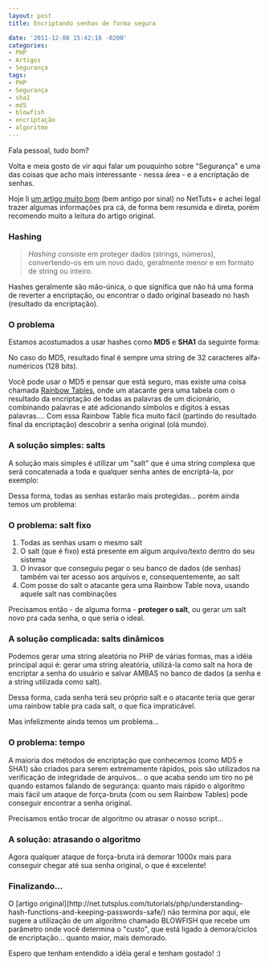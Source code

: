 ```yaml
---
layout: post
title: Encriptando senhas de forma segura

date: '2011-12-08 15:42:16 -0200'
categories:
- PHP
- Artigos
- Segurança
tags:
- PHP
- Segurança
- sha1
- md5
- blowfish
- encriptação
- algoritmo
---
```

Fala pessoal, tudo bom?

Volta e meia gosto de vir aqui falar um pouquinho sobre "Segurança" e uma das coisas que acho mais interessante - nessa área - e a encriptação de senhas.

Hoje li [um artigo muito bom](http://net.tutsplus.com/tutorials/php/understanding-hash-functions-and-keeping-passwords-safe/) (bem antigo por sinal) no NetTuts+ e achei legal trazer algumas informações pra cá, de forma bem resumida e direta, porém recomendo muito a leitura do artigo original.

<h3>Hashing</h3>
<blockquote><em>Hashing</em> consiste em proteger dados (strings, números), convertendo-os em um novo dado, geralmente menor e em formato de string ou inteiro.
</blockquote>
Hashes geralmente são mão-única, o que significa que não há uma forma de reverter a encriptação, ou encontrar o dado original baseado no hash (resultado da encriptação).

<h3>O problema</h3>
Estamos acostumados a usar hashes como <strong>MD5</strong> e <strong>SHA1</strong> da seguinte forma:

<div data-gist-id="1447464" data-gist-show-loading="false"></div>

No caso do MD5, resultado final é sempre uma string de 32 caracteres alfa-numéricos (128 bits).

Você pode usar o MD5 e pensar que está seguro, mas existe uma coisa chamada [Rainbow Tables](http://pt.wikipedia.org/wiki/Rainbow_table), onde um atacante gera uma tabela com o resultado da encriptação de todas as palavras de um dicionário, combinando palavras e até adicionando símbolos e dígitos à essas palavras.... Com essa Rainbow Table fica muito fácil (partindo do resultado final da encriptação) descobrir a senha original (olá mundo).

<h3>A solução simples: salts</h3>
A solução mais simples é utilizar um "salt" que é uma string complexa que será concatenada a toda e qualquer senha antes de encriptá-la, por exemplo:

<div data-gist-id="1447656" data-gist-show-loading="false"></div>

Dessa forma, todas as senhas estarão mais protegidas... porém ainda temos um problema:

<h3>O problema: salt fixo</h3>
<ol>
<li>Todas as senhas usam o mesmo salt</li>
<li>O salt (que é fixo) está presente em algum arquivo/texto dentro do seu sistema</li>
<li>O invasor que conseguiu pegar o seu banco de dados (de senhas) também vai ter acesso aos arquivos e, consequentemente, ao salt</li>
<li>Com posse do salt o atacante gera uma Rainbow Table nova, usando aquele salt nas combinações</li>
</ol>
Precisamos então - de alguma forma - <strong>proteger o salt</strong>, ou gerar um salt novo pra cada senha, o que seria o ideal.

<h3>A solução complicada: salts dinâmicos</h3>
Podemos gerar uma string aleatória no PHP de várias formas, mas a idéia principal aqui é: gerar uma string aleatória, utilizá-la como salt na hora de encriptar a senha do usuário e salvar AMBAS no banco de dados (a senha e a string utilizada como salt).

<div data-gist-id="1447693" data-gist-show-loading="false"></div>

Dessa forma, cada senha terá seu próprio salt e o atacante teria que gerar uma rainbow table pra cada salt, o que fica impraticável.

Mas infelizmente ainda temos um problema...

<h3>O problema: tempo</h3>
A maioria dos métodos de encriptação que conhecemos (como MD5 e SHA1) são criados para serem extremamente rápidos, pois são utilizados na verificação de integridade de arquivos... o que acaba sendo um tiro no pé quando estamos falando de segurança: quanto mais rápido o algoritmo mais fácil um ataque de força-bruta (com ou sem Rainbow Tables) pode conseguir encontrar a senha original.

Precisamos então trocar de algoritmo ou atrasar o nosso script...

<h3>A solução: atrasando o algoritmo</h3>

<div data-gist-id="1447751" data-gist-show-loading="false"></div>

Agora qualquer ataque de força-bruta irá demorar 1000x mais para conseguir chegar até sua senha original, o que é excelente!

<h3>Finalizando...</h3>
O [artigo original](http://net.tutsplus.com/tutorials/php/understanding-hash-functions-and-keeping-passwords-safe/) não termina por aqui, ele sugere a utilização de um algoritmo chamado BLOWFISH que recebe um parâmetro onde você determina o "custo", que está ligado à demora/ciclos de encriptação... quanto maior, mais demorado.

Espero que tenham entendido a idéia geral e tenham gostado! :)

